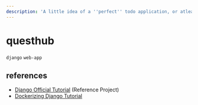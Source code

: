 ```yaml
---
description: 'A little idea of a ''perfect'' todo application, or atleast one perfect for me.'
---
```


# questhub

`django` `web-app` 

## references

* [Django Official Tutorial](https://docs.djangoproject.com/en/3.1/intro/tutorial01/) \(Reference Project\)
* [Dockerizing Django Tutorial](https://testdriven.io/blog/dockerizing-django-with-postgres-gunicorn-and-nginx/#project-setup)

